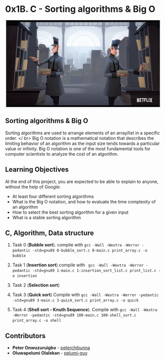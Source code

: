 # 0x1B. C - Sorting algorithms & Big O

<p align="center"><img src="sorting-letters-sorting.gif" /></p>

## Sorting algorithms & Big O

Sorting algorithms are used to arrange elements of an array/list in a specific order. </ br>
Big O notation is a mathematical notation that describes the limiting behavior of an algorithm as the input size tends
towards a particular value or infinity. Big O notation is one of the most fundamental tools for computer scientists to
analyze the cost of an algorithm.

## Learning Objectives

At the end of this project, you are expected to be able to explain to anyone, without the help of Google:

- At least four different sorting algorithms
- What is the Big O notation, and how to evaluate the time complexity of an algorithm
- How to select the best sorting algorithm for a given input
- What is a stable sorting algorithm

## C, Algorithm, Data structure

1. Task 0 (**Bubble sort**). compile
   with `gcc -Wall -Wextra -Werror -pedantic -std=gnu89 0-bubble_sort.c 0-main.c print_array.c -o bubble`
2. Task 1 (**Insertion sort**) compile
   with ` gcc -Wall -Wextra -Werror -pedantic -std=gnu89 1-main.c 1-insertion_sort_list.c print_list.c -o insertion`
3. Task 2 (**Selection sort**)

4. Task 3 (**Quick sort**) Compile
   with `gcc -Wall -Wextra -Werror -pedantic -std=gnu89 3-main.c 3-quick_sort.c print_array.c -o quick`
5. Task 4 (**Shell sort - Knuth Sequence**). Compile
   with `gcc -Wall -Wextra -Werror -pedantic -std=gnu89 100-main.c 100-shell_sort.c print_array.c -o shell`

## Contributors

- **Peter Onwuzuruigbo** - [peterchibunna](https://github.com/peterchibunna)
- **Oluwapelumi Olalekan** - [pelumi-guy](https://github.com/pelumi-guy)
